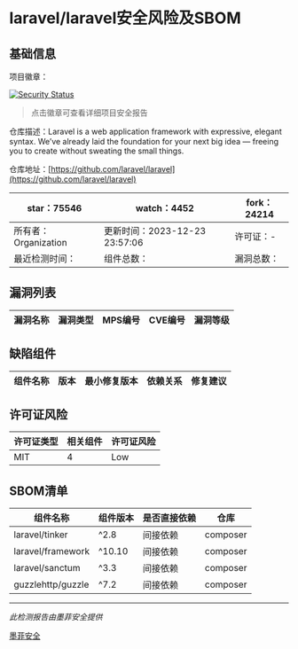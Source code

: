 # laravel/laravel安全风险及SBOM

## 基础信息

项目徽章：

[![Security Status](https://www.murphysec.com/platform3/v31/badge/1739378331739627520.svg)](https://www.murphysec.com/console/report/1693329420393930752/1739378331739627520)

> 点击徽章可查看详细项目安全报告

仓库描述：Laravel is a web application framework with expressive, elegant syntax. We’ve already laid the foundation for your next big idea — freeing you to create without sweating the small things.

仓库地址：[https://github.com/laravel/laravel](https://github.com/laravel/laravel)

| star：75546 | watch：4452 | fork：24214 |
| ----------- | -------------- | ------------ |
| 所有者：Organization | 更新时间：2023-12-23 23:57:06 | 许可证：- |
| 最近检测时间： | 组件总数： | 漏洞总数： |




## 漏洞列表

| 漏洞名称 | 漏洞类型 | MPS编号 | CVE编号 | 漏洞等级 |
| ------- | ------ | ------- | ------ | ----- |





## 缺陷组件

| 组件名称 | 版本 | 最小修复版本 | 依赖关系 | 修复建议 |
| -------- | ---- | ------------ | -------- | -------- |





## 许可证风险

| 许可证类型 | 相关组件 | 许可证风险 |
| ---------- | -------- | ---------- |
|MIT|4|Low|




## SBOM清单

| 组件名称 | 组件版本 | 是否直接依赖 | 仓库 |
| -------- | -------- | ------------ | ---- |
|laravel/tinker|^2.8|间接依赖|composer|
|laravel/framework|^10.10|间接依赖|composer|
|laravel/sanctum|^3.3|间接依赖|composer|
|guzzlehttp/guzzle|^7.2|间接依赖|composer|


------

*此检测报告由墨菲安全提供*

[墨菲安全](www.murphysec.com)